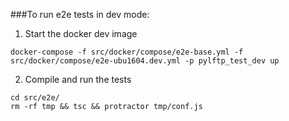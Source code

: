 ###To run e2e tests in dev mode:

1. Start the docker dev image
```
docker-compose -f src/docker/compose/e2e-base.yml -f src/docker/compose/e2e-ubu1604.dev.yml -p pylftp_test_dev up
```

2. Compile and run the tests

```
cd src/e2e/
rm -rf tmp && tsc && protractor tmp/conf.js
```
